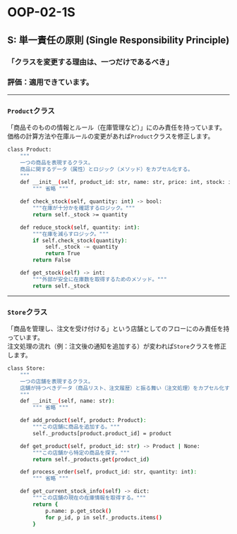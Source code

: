 # OOP-02-1S

## S: 単一責任の原則 (Single Responsibility Principle)

### 「クラスを変更する理由は、一つだけであるべき」

### 評価：適用できています。

---

### `Product`クラス

「商品そのものの情報とルール（在庫管理など）」にのみ責任を持っています。<br>
価格の計算方法や在庫ルールの変更があれば`Product`クラスを修正します。

```bash
class Product:
    """
    一つの商品を表現するクラス。
    商品に関するデータ（属性）とロジック（メソッド）をカプセル化する。
    """
    def __init__(self, product_id: str, name: str, price: int, stock: int):
        """ 省略 """

    def check_stock(self, quantity: int) -> bool:
        """在庫が十分かを確認するロジック。"""
        return self._stock >= quantity

    def reduce_stock(self, quantity: int):
        """在庫を減らすロジック。"""
        if self.check_stock(quantity):
            self._stock -= quantity
            return True
        return False

    def get_stock(self) -> int:
        """外部が安全に在庫数を取得するためのメソッド。"""
        return self._stock

```

---

### `Store`クラス

「商品を管理し、注文を受け付ける」という店舗としてのフローにのみ責任を持っています。<br>
注文処理の流れ（例：注文後の通知を追加する）が変われば`Store`クラスを修正します。

```bash
class Store:
    """
    一つの店舗を表現するクラス。
    店舗が持つべきデータ（商品リスト、注文履歴）と振る舞い（注文処理）をカプセル化する。
    """
    def __init__(self, name: str):
        """ 省略 """

    def add_product(self, product: Product):
        """この店舗に商品を追加する。"""
        self._products[product.product_id] = product

    def get_product(self, product_id: str) -> Product | None:
        """この店舗から特定の商品を探す。"""
        return self._products.get(product_id)

    def process_order(self, product_id: str, quantity: int):
        """ 省略 """

    def get_current_stock_info(self) -> dict:
        """この店舗の現在の在庫情報を取得する。"""
        return {
            p.name: p.get_stock()
            for p_id, p in self._products.items()
        }

```